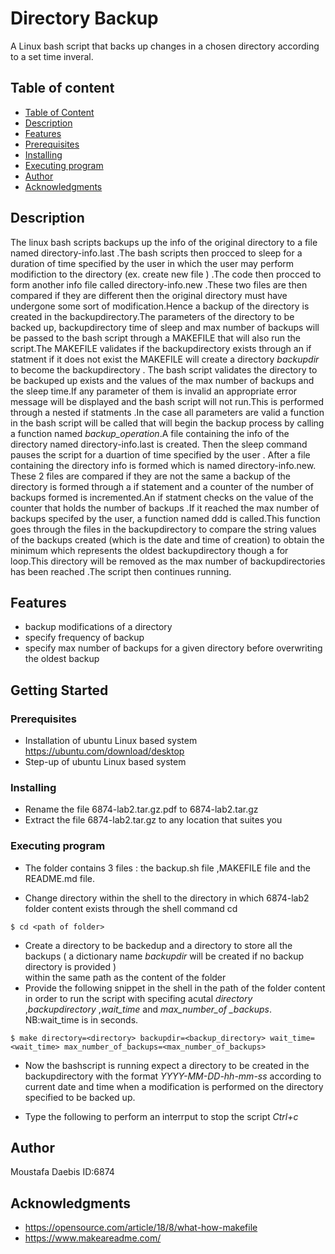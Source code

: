 # Directory Backup

A Linux bash script that backs up changes in a chosen directory according to a set time inveral.
## Table of content
* [Table of Content](#table-of-content)
* [Description](#description)
* [Features]($features)
* [Prerequisites](#prerequisites)
* [Installing](#installing)
* [Executing program](#executing-program)
* [Author](#author)
* [Acknowledgments](#acknowledgments)

## Description
The linux bash scripts backups up the info of the original directory to a file named directory-info.last .The bash scripts then procced to sleep for a duration of time specified by the user in which the user may perform modifiction to the directory (ex. create new file ) .The code then procced to form another info file called directory-info.new .These two files are then compared if they are different then the original directory must have undergone some sort of modification.Hence a backup of the directory is created in the backupdirectory.The parameters of the directory to be backed up, backupdirectory time of sleep and max number of backups will be passed to the bash script through a MAKEFILE that will also run the script.The MAKEFILE validates if the backupdirectory exists through an if statment if it does not exist the MAKEFILE will create a directory *backupdir* to become the backupdirectory . The bash script validates the directory to be backuped up exists and the values of the max number of backups and the sleep time.If any parameter of them is invalid an appropriate error message will be displayed and the bash script will not run.This is performed through a nested if statments .In the case all parameters are valid a function in the bash script will be called that will begin the backup process by calling a function named *backup_operation*.A file containing the info of the directory named directory-info.last is created. Then the sleep command pauses the script for a duartion of time specified by the user . After a file containing the directory info is formed which is named directory-info.new. These 2 files are compared if they are not the same a backup of the directory is formed through a if statement and a counter of the number of backups formed is incremented.An if statment checks on the value of the counter that holds the number of backups .If it reached the max number of backups specifed by the user, a function named ddd is called.This function goes through the files in the backupdirectory to compare the string values of the backups created (which is the date and time of creation) to obtain the minimum which represents the oldest backupdirectory though a for loop.This directory will be removed as the max number of backupdirectories has been reached .The script then continues running.

## Features

* backup modifications of a directory 
* specify frequency of backup
* specify max number of backups for  a given directory before overwriting the oldest backup

## Getting Started

### Prerequisites 

* Installation of ubuntu Linux based system
https://ubuntu.com/download/desktop
* Step-up of ubuntu Linux based system

### Installing

* Rename the file 6874-lab2.tar.gz.pdf to 6874-lab2.tar.gz
* Extract the file 6874-lab2.tar.gz to any location that suites you

### Executing program
* The folder contains 3 files : the backup.sh file ,MAKEFILE file and the README.md file.

* Change directory within the shell to the directory in which 6874-lab2 folder content exists through the shell command cd
```
$ cd <path of folder>
```
* Create a directory to be backedup and a directory to store all the backups ( a dictionary name *backupdir* will be created if no backup directory is provided )  
within the same path as the content of the folder
* Provide the following snippet in the shell in the path of the folder content in order to run the script with specifing acutal *directory* ,*backupdirectory* ,*wait_time* and *max_number_of _backups*.
NB:wait_time is in seconds.
```
$ make directory=<directory> backupdir=<backup_directory> wait_time=<wait_time> max_number_of_backups=<max_number_of_backups>
```
* Now the bashscript is running expect a directory to be created in the backupdirectory with the format *YYYY-MM-DD-hh-mm-ss* according to current date and time when a modification is performed on the directory specified to be backed up.

* Type the following to perform an interrput to stop the script *Ctrl+c*


## Author

Moustafa Daebis
ID:6874


## Acknowledgments
* https://opensource.com/article/18/8/what-how-makefile
* https://www.makeareadme.com/
